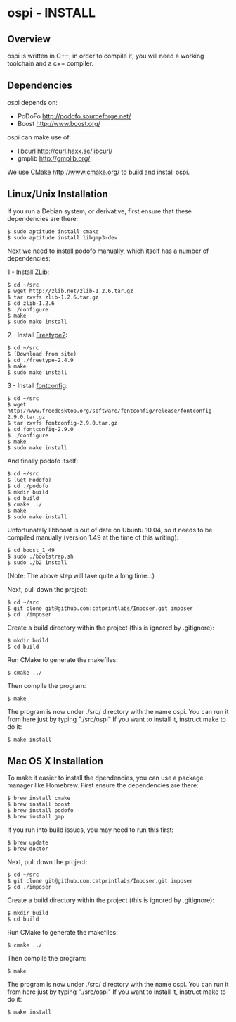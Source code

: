 # ospi - INSTALL
## Overview

ospi is written in C++, in order to compile it, you will need a working toolchain and a c++ compiler.

## Dependencies

ospi depends on:
* PoDoFo <http://podofo.sourceforge.net/>
* Boost <http://www.boost.org/>

ospi can make use of:
* libcurl <http://curl.haxx.se/libcurl/>
* gmplib <http://gmplib.org/>

We use CMake <http://www.cmake.org/> to build and install ospi.

## Linux/Unix Installation

If you run a Debian system, or derivative, first ensure that these dependencies are there:

    $ sudo aptitude install cmake
    $ sudo aptitude install libgmp3-dev

Next we need to install podofo manually, which itself has a number of dependencies:

1 - Install [ZLib](http://zlib.net/):

    $ cd ~/src
    $ wget http://zlib.net/zlib-1.2.6.tar.gz
    $ tar zxvfs zlib-1.2.6.tar.gz
    $ cd zlib-1.2.6
    $ ./configure
    $ make
    $ sudo make install

2 - Install [Freetype2](http://www.freetype.org/freetype2/index.html):

    $ cd ~/src
    $ (Download from site)
    $ cd ./freetype-2.4.9
    $ make
    $ sudo make install

3 - Install [fontconfig](http://www.freedesktop.org/wiki/Software/fontconfig):

    $ cd ~/src
    $ wget http://www.freedesktop.org/software/fontconfig/release/fontconfig-2.9.0.tar.gz
    $ tar zxvfs fontconfig-2.9.0.tar.gz
    $ cd fontconfig-2.9.0
    $ ./configure
    $ make
    $ sudo make install

And finally podofo itself:

    $ cd ~/src
    $ (Get Podofo)
    $ cd ./podofo
    $ mkdir build
    $ cd build
    $ cmake ../
    $ make
    $ sudo make install

Unfortunately libboost is out of date on Ubuntu 10.04, so it needs to be compiled manually (version 1.49 at the time of this writing):

    $ cd boost_1_49
    $ sudo ./bootstrap.sh
    $ sudo ./b2 install

(Note: The above step will take quite a long time...)

Next, pull down the project:

    $ cd ~/src
    $ git clone git@github.com:catprintlabs/Imposer.git imposer
    $ cd ./imposer

Create a build directory within the project (this is ignored by .gitignore):

    $ mkdir build
    $ cd build

Run CMake to generate the makefiles:

    $ cmake ../

Then compile the program:

    $ make

The program is now under ./src/ directory with the name ospi. You can run it from here just by typing "./src/ospi"
If you want to install it, instruct make to do it:

    $ make install


## Mac OS X Installation

To make it easier to install the dpendencies, you can use a package manager like Homebrew.
First ensure the dependencies are there:

    $ brew install cmake
    $ brew install boost
    $ brew install podofo
    $ brew install gmp

If you run into build issues, you may need to run this first:

    $ brew update
    $ brew doctor

Next, pull down the project:

    $ cd ~/src
    $ git clone git@github.com:catprintlabs/Imposer.git imposer
    $ cd ./imposer

Create a build directory within the project (this is ignored by .gitignore):

    $ mkdir build
    $ cd build

Run CMake to generate the makefiles:

    $ cmake ../

Then compile the program:

    $ make

The program is now under ./src/ directory with the name ospi. You can run it from here just by typing "./src/ospi"
If you want to install it, instruct make to do it:

    $ make install

